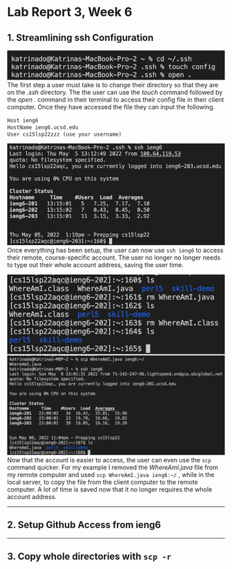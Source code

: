 # Lab Report 3, Week 6

## 1. Streamlining ssh Configuration

![Image](/labpics3/labrep3_1.png)
The first step a user must take is to change their directory so that they are on the *.ssh* directory. The the user can use the *touch* command followed by the *open .* command in their terminal to access their config file in their client computer. Once they have accessed the file they can input the following.
```
Host ieng6
HostName ieng6.ucsd.edu
User cs15lsp22zzz (use your username)
```

![Image](/labpics3/labrep3_2.png)
Once everything has been setup, the user can now use `ssh ieng6` to access their remote, course-specific account. The user no longer no longer needs to type out their whole account address, saving the user time.

![Image](/labpics3/labrep3_3.png)
![Image](/labpics3/labrep3_4.png)
Now that the account is easier to access, the user can even use the `scp` command quicker. For my example I removed the *WhereAmI.java* file from my remote computer and used `scp WhereAmI.java ieng6:~/` , while in the local server, to copy the file from the client computer to the remote computer. A lot of time is saved now that it no longer requires the whole account address.

---

## 2. Setup Github Access from ieng6

---

## 3. Copy whole directories with `scp -r`
